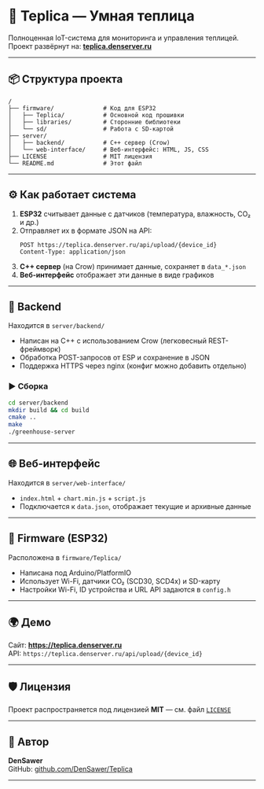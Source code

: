 
# 🌿 Teplica — Умная теплица

Полноценная IoT-система для мониторинга и управления теплицей.  
Проект развёрнут на: **[teplica.denserver.ru](https://teplica.denserver.ru)**

---

## 📦 Структура проекта

```
/
├── firmware/              # Код для ESP32
│   ├── Teplica/           # Основной код прошивки
│   ├── libraries/         # Сторонние библиотеки
│   └── sd/                # Работа с SD-картой
├── server/
│   ├── backend/           # C++ сервер (Crow)
│   └── web-interface/     # Веб-интерфейс: HTML, JS, CSS
├── LICENSE                # MIT лицензия
└── README.md              # Этот файл
```

---

## ⚙️ Как работает система

1. **ESP32** считывает данные с датчиков (температура, влажность, CO₂ и др.)
2. Отправляет их в формате JSON на API:
   ```
   POST https://teplica.denserver.ru/api/upload/{device_id}
   Content-Type: application/json
   ```
3. **C++ сервер** (на Crow) принимает данные, сохраняет в `data_*.json`
4. **Веб-интерфейс** отображает эти данные в виде графиков

---

## 🔧 Backend

Находится в `server/backend/`

- Написан на C++ с использованием Crow (легковесный REST-фреймворк)
- Обработка POST-запросов от ESP и сохранение в JSON
- Поддержка HTTPS через nginx (конфиг можно добавить отдельно)

### ▶️ Сборка

```bash
cd server/backend
mkdir build && cd build
cmake ..
make
./greenhouse-server
```

---

## 🌐 Веб-интерфейс

Находится в `server/web-interface/`

- `index.html` + `chart.min.js` + `script.js`
- Подключается к `data.json`, отображает текущие и архивные данные

---

## 📡 Firmware (ESP32)

Расположена в `firmware/Teplica/`

- Написана под Arduino/PlatformIO
- Использует Wi-Fi, датчики CO₂ (SCD30, SCD4x) и SD-карту
- Настройки Wi-Fi, ID устройства и URL API задаются в `config.h`

---

## 🌍 Демо

Сайт: **https://teplica.denserver.ru**  
API: `https://teplica.denserver.ru/api/upload/{device_id}`

---

## 🛡️ Лицензия

Проект распространяется под лицензией **MIT** — см. файл [`LICENSE`](LICENSE)

---

## 👤 Автор

**DenSawer**  
GitHub: [github.com/DenSawer/Teplica](https://github.com/DenSawer/Teplica)

---
